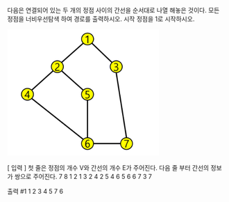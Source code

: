 다음은 연결되어 있는 두 개의 정점 사이의 간선을 순서대로 나열 해놓은 것이다.
모든 정점을 너비우선탐색 하여 경로를 출력하시오.
시작 정점을 1로 시작하시오.

![alt text](image.png)

[ 입력 ] 
첫 줄은 정점의 개수 V와 간선의 개수 E가 주어진다.
다음 줄 부터 간선의 정보가 쌍으로 주어진다. 
7 8
1 2 1 3 2 4 2 5 4 6 5 6 6 7 3 7

출력
#1 1 2 3 4 5 7 6